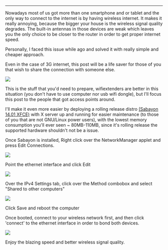 
---

Nowadays most of us got more than one smartphone and or tablet and the only way to connect to the internet is by having wireless internet. It makes it really annoying, because the bigger your house is the wireless signal quality degrades. The built-in antennas in those devices are weak which leaves you the only choice to be closer to the router in order to get proper internet speed.

Personally, I faced this issue while ago and solved it with really simple and cheaper approach.

Even in the case of 3G internet, this post will be a life saver for those of you that wish to share the connection with someone else.

![]({|img|}/extend_coverage/gliffy-diagram.png)

This is the stuff that you'd need to prepare, wifiextenders are better in this situation (you don't have to use computer nor usb wifi dongle), but I'll focus this post to the people that got access points around.

I'll make it even more easier by deploying a rolling release distro [(Sabayon 14.01 XFCE)](http://torrents.sabayon.org/file?info_hash=%DEX%C2%95%CAf%E8d%80%0F%C8D%12%B0%B3%80M%C6%05f) with X server up and running for easier maintenance (to those of you that are not GNU/Linux power users), with the lowest memory consumption you'll ever seen ~ 80MB-110MB, since it's rolling release the supported hardware shouldn't not be a issue.

Once Sabayon is installed, Right click over the NetworkManager applet and press Edit Connections.

![]({|img|}/extend_coverage/edit-connections.png)

Point the ethernet interface and click Edit

![]({|img|}/extend_coverage/edit-network-connections.png)

Over the IPv4 Settings tab, click over the Method combobox and select "Shared to other computers"

![]({|img|}/extend_coverage/shared-eth1.png)

Click Save and reboot the computer

Once booted, connect to your wireless network first, and then click 'connect' to the ethernet interface in order to bond both devices.

![]({|img|}/extend_coverage/connected-wifi-eth1.png)

Enjoy the blazing speed and better wireless signal quality.
